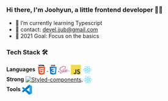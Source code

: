 ### Hi there, I'm Joohyun, a little frontend developer 👶🏻
<!--
- 🔭 I’m currently working on ...
- 👯 I’m looking to collaborate on ...
- 🤔 I’m looking for help with ...
- 💬 Ask me about ...
- 📫 How to reach me: ...
- 😄 Pronouns: ...
- ⚡ Fun fact: -->

- 🌱 I’m currently learning Typescript
- 💌 contact: devel.jjub@gmail.com
- 📖 2021 Goal: Focus on the basics

### Tech Stack 🛠
**Languages**
<span>
 <a target="_blank" rel="noopener noreferrer"
 href="https://raw.githubusercontent.com/github/explore/80688e429a7d4ef2fca1e82350fe8e3517d3494d/topics/html/html.png">
  <img align="center" alt="HTML5" width="26px"
  src="https://raw.githubusercontent.com/github/explore/80688e429a7d4ef2fca1e82350fe8e3517d3494d/topics/html/html.png" 
  style="max-width: 100%;">
 </a>
</span>
<span>
<a target="_blank" rel="noopener noreferrer" href="https://raw.githubusercontent.com/github/explore/80688e429a7d4ef2fca1e82350fe8e3517d3494d/topics/css/css.png">
 <img align="center" alt="CSS3" width="26px" src="https://raw.githubusercontent.com/github/explore/80688e429a7d4ef2fca1e82350fe8e3517d3494d/topics/css/css.png" 
      style="max-width: 100%;">
 </a>
 </span>
 <span>
 <a target="_blank" rel="noopener noreferrer" href="https://raw.githubusercontent.com/github/explore/80688e429a7d4ef2fca1e82350fe8e3517d3494d/topics/sass/sass.png"><img align="center" alt="Sass" width="26px" src="https://raw.githubusercontent.com/github/explore/80688e429a7d4ef2fca1e82350fe8e3517d3494d/topics/sass/sass.png" style="max-width: 100%;"></a>
 </span>
<span>
 <a target="_blank" rel="noopener noreferrer"
 href="https://raw.githubusercontent.com/github/explore/80688e429a7d4ef2fca1e82350fe8e3517d3494d/topics/javascript/javascript.png">
  <img align="center" alt="JavaScript" width="26px"
  src="https://raw.githubusercontent.com/github/explore/80688e429a7d4ef2fca1e82350fe8e3517d3494d/topics/javascript/javascript.png"
  style="max-width: 100%;"></a>
</span>
<span>
 <a target="_blank" rel="noopener noreferrer"
href="https://raw.githubusercontent.com/github/explore/80688e429a7d4ef2fca1e82350fe8e3517d3494d/topics/react/react.png">
  <img align="center" alt="React" width="26px"
       src="https://raw.githubusercontent.com/github/explore/80688e429a7d4ef2fca1e82350fe8e3517d3494d/topics/react/react.png"
  style="max-width: 100%;">
 </a>
</span>
<br>
**Strong**
<span>
 <a target="_blank" rel="noopener noreferrer"
 href="https://user-images.githubusercontent.com/62126380/139846548-13bd3b1b-71cf-4139-bf35-4b81f247859f.png" >
  <img align="center" alt="Styled-components" width="26px"
  src="https://user-images.githubusercontent.com/62126380/139846548-13bd3b1b-71cf-4139-bf35-4b81f247859f.png"
  style="max-width: 100%;">
 </a>
</span>
<span>
 <a target="_blank" rel="noopener noreferrer"
href="https://raw.githubusercontent.com/github/explore/80688e429a7d4ef2fca1e82350fe8e3517d3494d/topics/react/react.png">
  <img align="center" alt="React" width="26px"
       src="https://raw.githubusercontent.com/github/explore/80688e429a7d4ef2fca1e82350fe8e3517d3494d/topics/react/react.png"
  style="max-width: 100%;">
 </a>
</span>
<br>
**Tools**
<span>
 <a target="_blank" rel="noopener noreferrer"
 href="https://https://raw.githubusercontent.com/github/explore/80688e429a7d4ef2fca1e82350fe8e3517d3494d/topics/visual-studio-code/visual-studio-code.png">
  <img align="center" alt="Visual Studio Code" width="26px"
  src="https://raw.githubusercontent.com/github/explore/80688e429a7d4ef2fca1e82350fe8e3517d3494d/topics/visual-studio-code/visual-studio-code.png" style="max-width: 100%;">
 </a>
</span>


